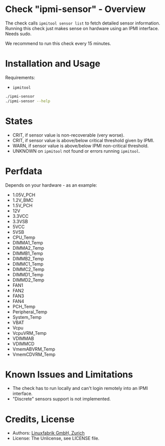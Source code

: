 # Check "ipmi-sensor" - Overview

The check calls `ipmitool sensor list` to fetch detailed sensor information. Running this check just makes sense on hardware using an IPMI interface. Needs sudo.

We recommend to run this check every 15 minutes.


# Installation and Usage

Requirements:
* `ipmitool`

```bash
./ipmi-sensor
./ipmi-sensor --help
```


# States

* CRIT, if sensor value is non-recoverable (very worse).
* CRIT, if sensor value is above/below critical threshold given by IPMI.
* WARN, if sensor value is above/below IPMI non-critical threshold.
* UNKNOWN on `ipmitool` not found or errors running `ipmitool`.


# Perfdata

Depends on your hardware - as an example:

* 1.05V_PCH
* 1.2V_BMC
* 1.5V_PCH
* 12V
* 3.3VCC
* 3.3VSB
* 5VCC
* 5VSB
* CPU_Temp
* DIMMA1_Temp
* DIMMA2_Temp
* DIMMB1_Temp
* DIMMB2_Temp
* DIMMC1_Temp
* DIMMC2_Temp
* DIMMD1_Temp
* DIMMD2_Temp
* FAN1
* FAN2
* FAN3
* FAN4
* PCH_Temp
* Peripheral_Temp
* System_Temp
* VBAT
* Vcpu
* VcpuVRM_Temp
* VDIMMAB
* VDIMMCD
* VmemABVRM_Temp
* VmemCDVRM_Temp


# Known Issues and Limitations

* The check has to run locally and can't login remotely into an IPMI interface.
* "Discrete" sensors support is not implemented.


# Credits, License

* Authors: [Linuxfabrik GmbH, Zurich](https://www.linuxfabrik.ch)
* License: The Unlicense, see LICENSE file.